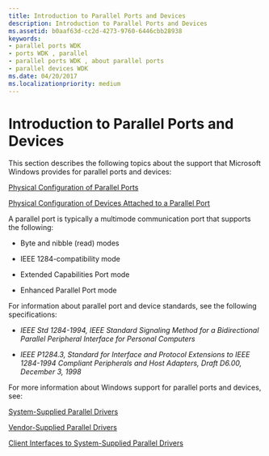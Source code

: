 ```yaml
---
title: Introduction to Parallel Ports and Devices
description: Introduction to Parallel Ports and Devices
ms.assetid: b0aaf63d-cc2d-4273-9760-6446cbb28938
keywords:
- parallel ports WDK
- ports WDK , parallel
- parallel ports WDK , about parallel ports
- parallel devices WDK
ms.date: 04/20/2017
ms.localizationpriority: medium
---
```


# Introduction to Parallel Ports and Devices





This section describes the following topics about the support that Microsoft Windows provides for parallel ports and devices:

[Physical Configuration of Parallel Ports](physical-configuration-of-parallel-ports.md)

[Physical Configuration of Devices Attached to a Parallel Port](physical-configuration-of-devices-attached-to-a-parallel-port.md)

A parallel port is typically a multimode communication port that supports the following:

-   Byte and nibble (read) modes

-   IEEE 1284-compatibility mode

-   Extended Capabilities Port mode

-   Enhanced Parallel Port mode

For information about parallel port and device standards, see the following specifications:

-   *IEEE Std 1284-1994, IEEE Standard Signaling Method for a Bidirectional Parallel Peripheral Interface for Personal Computers*

-   *IEEE P1284.3, Standard for Interface and Protocol Extensions to IEEE 1284-1994 Compliant Peripherals and Host Adapters, Draft D6.00, December 3, 1998*

For more information about Windows support for parallel ports and devices, see:

[System-Supplied Parallel Drivers](system-supplied-parallel-drivers.md)

[Vendor-Supplied Parallel Drivers](vendor-supplied-parallel-drivers.md)

[Client Interfaces to System-Supplied Parallel Drivers](https://docs.microsoft.com/windows-hardware/drivers/ddi/content/index)

 

 




